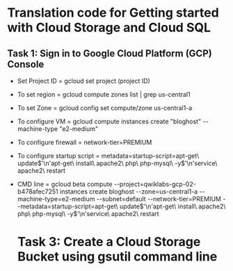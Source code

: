 # Translation code for Getting started with Cloud Storage and Cloud SQL

## Task 1: Sign in to Google Cloud Platform (GCP) Console
- Set Project ID
= gcloud set project (project ID)
- To set region
= gcloud compute zones list | grep us-central1
- To set Zone
= gcloud config set compute/zone us-central1-a
- To configure VM
= gcloud compute instances create "bloghost" --machine-type "e2-medium" 
- To configure firewall
= network-tier=PREMIUM
- To configure startup script
= metadata=startup-script=apt-get\ update$'\n'apt-get\ install\ apache2\ php\ php-mysql\ -y$'\n'service\ apache2\ restart

- CMD line
= gcloud beta compute --project=qwiklabs-gcp-02-b478afec7251 instances create bloghost --zone=us-central1-a --machine-type=e2-medium --subnet=default --network-tier=PREMIUM --metadata=startup-script=apt-get\ update$'\n'apt-get\ install\ apache2\ php\ php-mysql\ -y$'\n'service\ apache2\ restart

  # Task 3: Create a Cloud Storage Bucket using gsutil command line
  
